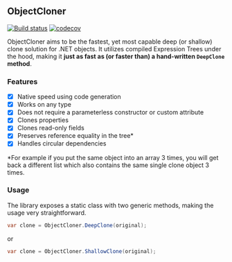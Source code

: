 ## ObjectCloner
[![Build status](https://ci.appveyor.com/api/projects/status/aouj61st2tvh96cf/branch/master?svg=true)](https://ci.appveyor.com/project/marcelltoth/objectcloner/branch/master)
[![codecov](https://codecov.io/gh/marcelltoth/ObjectCloner/branch/master/graph/badge.svg)](https://codecov.io/gh/marcelltoth/ObjectCloner)

ObjectCloner aims to be the fastest, yet most capable deep (or shallow) clone solution for .NET objects.
It utilizes compiled Expression Trees under the hood, making it **just as fast as (or faster than) a hand-written `DeepClone` method**.

### Features
- [x] Native speed using code generation
- [x] Works on any type
- [x] Does not require a parameterless constructor or custom attribute
- [x] Clones properties
- [x] Clones read-only fields
- [x] Preserves reference equality in the tree*
- [x] Handles circular dependencies

*For example if you put the same object into an array 3 times, you will get back a different list which also contains the same single clone object 3 times.

### Usage
The library exposes a static class with two generic methods, making the usage very straightforward.
```csharp
var clone = ObjectCloner.DeepClone(original);
```
or 
```csharp
var clone = ObjectCloner.ShallowClone(original);
```

